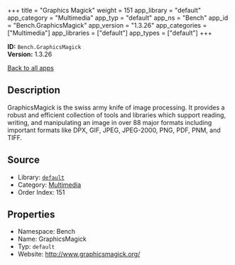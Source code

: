﻿+++
title = "Graphics Magick"
weight = 151
app_library = "default"
app_category = "Multimedia"
app_typ = "default"
app_ns = "Bench"
app_id = "Bench.GraphicsMagick"
app_version = "1.3.26"
app_categories = ["Multimedia"]
app_libraries = ["default"]
app_types = ["default"]
+++

**ID:** `Bench.GraphicsMagick`  
**Version:** 1.3.26  
<!--more-->

[Back to all apps](/apps/)

## Description
GraphicsMagick is the swiss army knife of image processing. It provides a robust
and efficient collection of tools and libraries which support reading, writing,
and manipulating an image in over 88 major formats including important formats
like DPX, GIF, JPEG, JPEG-2000, PNG, PDF, PNM, and TIFF.

## Source

* Library: [`default`](/app_libraries/default)
* Category: [Multimedia](/app_categories/multimedia)
* Order Index: 151

## Properties

* Namespace: Bench
* Name: GraphicsMagick
* Typ: `default`
* Website: <http://www.graphicsmagick.org/>


